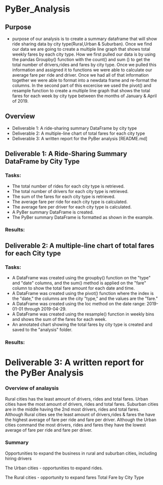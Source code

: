 # PyBer_Analysis
## Purpose
-  purpose of our analysis is to create a summary dataframe that will show ride sharing data by city type(Rural,Urban & Suburban). Once we find our data we are going to create a multiple line graph that shows total weekly fares by each city type. How we first pulled our data is by using the pandas Groupby() function with the count() and sum () to get the total number of drivers,rides and fares by city type. Once we pulled this information and assigned it to functions we were able to calculate our average fare per ride and driver. Once we had all of that information together we were able to format into a newdata frame and re-format the columns. In the second part of this excercise we used the pivot() and resample function to create a multiple line graph that shows the total fares for each week by city type between the months of January & April of 2019.

## Overview
- Deliverable 1: A ride-sharing summary DataFrame by city type
- Deliverable 2: A multiple-line chart of total fares for each city type
- Deliverable 3: A written report for the PyBer analysis [README.md]

## Deliverable 1: A Ride-Sharing Summary DataFrame by City Type

### Tasks: 
- The total number of rides for each city type is retrieved.
- The total number of drivers for each city type is retrieved.
- The sum of the fares for each city type is retrieved.
- The average fare per ride for each city type is calculated.
- The average fare per driver for each city type is calculated.
- A PyBer summary DataFrame is created.
- The PyBer summary DataFrame is formatted as shown in the example.

### Results: 

## Deliverable 2: A multiple-line chart of total fares for each City type

### Tasks: 
- A DataFrame was created using the groupby() function on the "type" and "date" columns, and the sum() method is applied on the "fare" column to show the total fare amount for each date and time.
- A DataFrame was created using the pivot() function where the index is the "date," the columns are the city "type," and the values are the "fare."
- A DataFrame was created using the loc method on the date range: 2019-01-01 through 2019-04-29.
- A DataFrame was created using the resample() function in weekly bins and shows the sum of the fares for each week.
- An annotated chart showing the total fares by city type is created and saved to the "analysis" folder.

### Results: 



# Deliverable 3: A written report for the PyBer Analysis

### Overview of analaysis 
Rural cities has the least amount of drivers, rides and total fares.
Urban cities have the most amount of drivers, rides and total fares.
Suburban cities are in the middle having the 2nd most drivers, rides and total fares.
Although Rural cities see the least amount of drivers,rides & fares the have the highest average of fare per ride and fare per driver.
Although the Urban cities command the most drivers, rides and fares they have the lowest average of fare per ride and fare per driver.

### Summary 
Opportunities to expand the business in rural and suburban cities, including hiring drivers

The Urban cities - opportunities to expand rides.

The Rural cities - opportunity to expand fares Total Fare by City Type






